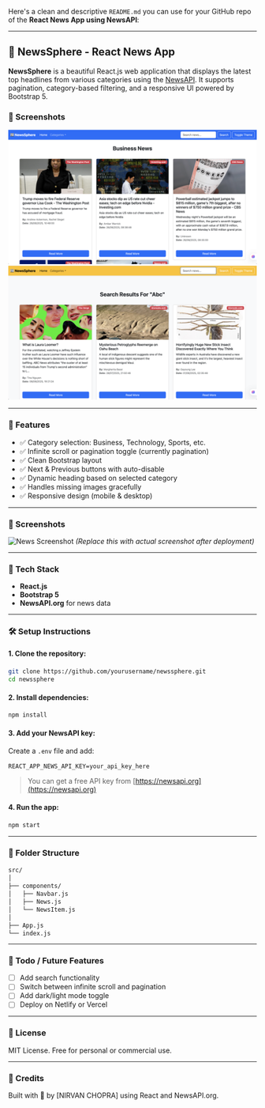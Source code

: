 Here's a clean and descriptive `README.md` you can use for your GitHub repo of the **React News App using NewsAPI**:

---

## 📰 NewsSphere - React News App

**NewsSphere** is a beautiful React.js web application that displays the latest top headlines from various categories using the [NewsAPI](https://newsapi.org/). It supports pagination, category-based filtering, and a responsive UI powered by Bootstrap 5.


### 📸 Screenshots

![NewsSphere Preview](/s1.png)
![NewsSphere Preview](/s2.png)


---

### 🚀 Features

* ✅ Category selection: Business, Technology, Sports, etc.
* ✅ Infinite scroll or pagination toggle (currently pagination)
* ✅ Clean Bootstrap layout
* ✅ Next & Previous buttons with auto-disable
* ✅ Dynamic heading based on selected category
* ✅ Handles missing images gracefully
* ✅ Responsive design (mobile & desktop)

---

### 📸 Screenshots

![News Screenshot](https://via.placeholder.com/800x400?text=NewsSphere+Preview)
*(Replace this with actual screenshot after deployment)*

---

### 🔧 Tech Stack

* **React.js**
* **Bootstrap 5**
* **NewsAPI.org** for news data

---

### 🛠️ Setup Instructions

#### 1. Clone the repository:

```bash
git clone https://github.com/yourusername/newssphere.git
cd newssphere
```

#### 2. Install dependencies:

```bash
npm install
```

#### 3. Add your NewsAPI key:

Create a `.env` file and add:

```
REACT_APP_NEWS_API_KEY=your_api_key_here
```

> You can get a free API key from [https://newsapi.org](https://newsapi.org)

#### 4. Run the app:

```bash
npm start
```

---

### 📁 Folder Structure

```
src/
│
├── components/
│   ├── Navbar.js
│   ├── News.js
│   └── NewsItem.js
│
├── App.js
└── index.js
```

---

### 📌 Todo / Future Features

* [ ] Add search functionality
* [ ] Switch between infinite scroll and pagination
* [ ] Add dark/light mode toggle
* [ ] Deploy on Netlify or Vercel

---

### 📄 License

MIT License. Free for personal or commercial use.

---

### 🙌 Credits

Built with 💙 by \[NIRVAN CHOPRA] using React and NewsAPI.org.


